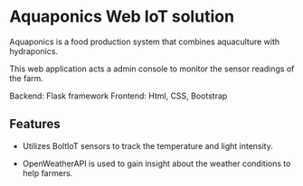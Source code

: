 # Aquaponics Web IoT solution

Aquaponics is a food production system that combines aquaculture with hydraponics. 

This web application acts a admin console to monitor the sensor readings of the farm.

Backend: Flask framework
Frontend: Html, CSS, Bootstrap

## Features

  * Utilizes BoltIoT sensors to track the temperature and light intensity.
  
  * OpenWeatherAPI is used to gain insight about the weather conditions to help farmers.
  
